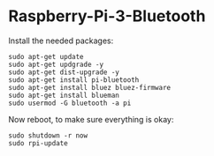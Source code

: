 # Raspberry-Pi-3-Bluetooth

Install the needed packages:
```
sudo apt-get update
sudo apt-get updgrade -y
sudo apt-get dist-upgrade -y
sudo apt-get install pi-bluetooth
sudo apt-get install bluez bluez-firmware
sudo apt-get install blueman
sudo usermod -G bluetooth -a pi
```

Now reboot, to make sure everything is okay:
```
sudo shutdown -r now
sudo rpi-update
```
